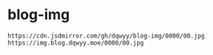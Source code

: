 # blog-img
```
https://cdn.jsdmirror.com/gh/dqwyy/blog-img/0000/00.jpg
https://img.blog.dqwyy.moe/0000/00.jpg
```